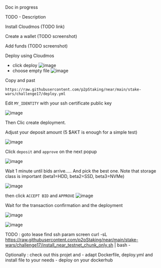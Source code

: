 Doc in progress


TODO - Description


Install Cloudmos (TODO link)

Create a wallet (TODO screenshot)

Add funds (TODO screenshot)

Deploy using Cloudmos
- click deploy
![image](https://user-images.githubusercontent.com/110183218/188599736-f4eb1633-077a-4020-bc56-5c9d207cec62.png)
- choose empty file 
![image](https://user-images.githubusercontent.com/110183218/188599891-fe3d7816-b468-4e4f-838a-b40cb0f25db2.png)

Copy and past 


```
https://raw.githubusercontent.com/p2pStaking/near/main/stake-wars/challenge17/deploy.yml
```

Edit `MY_IDENTITY` with your ssh certificate public key

![image](https://user-images.githubusercontent.com/110183218/188600399-62c1d267-b1ea-4708-8d57-5e6a783d23dd.png)

Then Clic create deployment. 

Adjust your deposit amount (5 $AKT is enough for a simple test)

![image](https://user-images.githubusercontent.com/110183218/188600683-5bc3ea04-8171-4ce2-9b39-e2a630404c55.png)

Click `deposit` and `approve` on the next popup

![image](https://user-images.githubusercontent.com/110183218/188600835-4ae6fe70-ee34-49df-840f-27fc874fcdc6.png)

Wait 1 minute until bids arrive.....
And pick the best one. Note that storage class is important (beta1=HDD, beta2=SSD, beta3=NVMe)

![image](https://user-images.githubusercontent.com/110183218/188601036-2ca4d139-d82c-4471-becb-7d9339b614bc.png)

then click `ACCEPT BID` and `APPROVE`
![image](https://user-images.githubusercontent.com/110183218/188601558-bfa08922-6e00-4dbd-8a14-178e7e96f859.png)

Wait for the transaction confirmation and the deployment 

![image](https://user-images.githubusercontent.com/110183218/188601763-fb17c737-4298-4cd4-93b4-455f229788e1.png)

![image](https://user-images.githubusercontent.com/110183218/188602828-7440c053-32a0-4220-b1f2-5b344c0d2bdd.png)

TODO : goto lease find ssh param
screen 
curl -sL https://raw.githubusercontent.com/p2pStaking/near/main/stake-wars/challenge17/install_near_testnet_chunk_only.sh  | bash - 


Optionally : check out this projet and
	- adapt Dockerfile, deploy.yml and install file to your needs
	- deploy on your dockerhub

